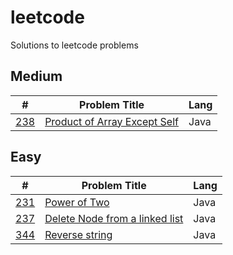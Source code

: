 # leetcode
Solutions to leetcode problems

## Medium
| #    | Problem Title       | Lang          |
|---|-------------|------------------|
| [238](https://leetcode.com/problems/product-of-array-except-self/) | [Product of Array Except Self](https://github.com/lelbarton/leetcode/blob/master/238_product_of_array_except_self.java) | Java |

## Easy
| #    | Problem Title       | Lang          |
|---|-------------|------------------|
| [231](https://leetcode.com/problems/power-of-two/)| [Power of Two](https://github.com/lelbarton/leetcode/blob/master/231_power_of_two.java) | Java |
| [237](https://leetcode.com/problems/delete-node-in-a-linked-list/) | [Delete Node from a linked list](https://github.com/lelbarton/leetcode/blob/master/237_delete_node_in_linked_list.java) | Java |
| [344](https://leetcode.com/problems/reverse-string/) | [Reverse string](https://github.com/lelbarton/leetcode/blob/master/344_reverse_string.java) | Java |

